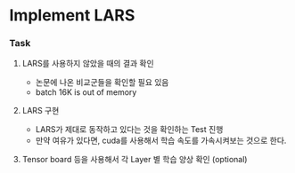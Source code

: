 # Implement LARS

### Task
1. LARS를 사용하지 않았을 때의 결과 확인
    * 논문에 나온 비교군들을 확인할 필요 있음
    * batch 16K is out of memory
    
2. LARS 구현 
    * LARS가 제대로 동작하고 있다는 것을 확인하는 Test 진행
    * 만약 여유가 있다면, cuda를 사용해서 학습 속도를 가속시켜보는 것으로 한다.

3. Tensor board 등을 사용해서 각 Layer 별 학습 양상 확인 (optional)